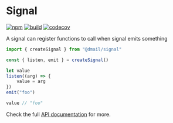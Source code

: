 # Signal

[![npm](https://badge.fury.io/js/%40dmail%2Fsignal.svg)](https://badge.fury.io/js/%40dmail%2Fsignal)
[![build](https://travis-ci.org/dmail/signal.svg?branch=master)](http://travis-ci.org/dmail/signal)
[![codecov](https://codecov.io/gh/dmail/signal/branch/master/graph/badge.svg)](https://codecov.io/gh/dmail/signal)

A signal can register functions to call when signal emits something

```javascript
import { createSignal } from "@dmail/signal"

const { listen, emit } = createSignal()

let value
listen((arg) => {
	value = arg
})
emit("foo")

value // "foo"
```

Check the full [API documentation](./docs/api.md) for more.
